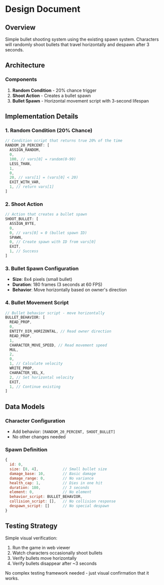 # Design Document

## Overview

Simple bullet shooting system using the existing spawn system. Characters will randomly shoot bullets that travel horizontally and despawn after 3 seconds.

## Architecture

### Components

1. **Random Condition** - 20% chance trigger
2. **Shoot Action** - Creates a bullet spawn
3. **Bullet Spawn** - Horizontal movement script with 3-second lifespan

## Implementation Details

### 1. Random Condition (20% Chance)

```javascript
// Condition script that returns true 20% of the time
RANDOM_20_PERCENT: [
  ASSIGN_RANDOM,
  0,
  100, // vars[0] = random(0-99)
  LESS_THAN,
  1,
  0,
  20, // vars[1] = (vars[0] < 20)
  EXIT_WITH_VAR,
  1, // return vars[1]
]
```

### 2. Shoot Action

```javascript
// Action that creates a bullet spawn
SHOOT_BULLET: [
  ASSIGN_BYTE,
  0,
  0, // vars[0] = 0 (bullet spawn ID)
  SPAWN,
  0, // Create spawn with ID from vars[0]
  EXIT,
  1, // Success
]
```

### 3. Bullet Spawn Configuration

- **Size**: 8x4 pixels (small bullet)
- **Duration**: 180 frames (3 seconds at 60 FPS)
- **Behavior**: Move horizontally based on owner's direction

### 4. Bullet Movement Script

```javascript
// Bullet behavior script - move horizontally
BULLET_BEHAVIOR: [
  READ_PROP,
  0,
  ENTITY_DIR_HORIZONTAL, // Read owner direction
  READ_PROP,
  1,
  CHARACTER_MOVE_SPEED, // Read movement speed
  MUL,
  2,
  0,
  1, // Calculate velocity
  WRITE_PROP,
  CHARACTER_VEL_X,
  2, // Set horizontal velocity
  EXIT,
  1, // Continue existing
]
```

## Data Models

### Character Configuration

- Add behavior: `[RANDOM_20_PERCENT, SHOOT_BULLET]`
- No other changes needed

### Spawn Definition

```javascript
{
  id: 0,
  size: [8, 4],           // Small bullet size
  damage_base: 10,        // Basic damage
  damage_range: 0,        // No variance
  health_cap: 1,          // Dies in one hit
  duration: 180,          // 3 seconds
  element: 0,             // No element
  behavior_script: BULLET_BEHAVIOR,
  collision_script: [],   // No collision response
  despawn_script: []      // No special despawn
}
```

## Testing Strategy

Simple visual verification:

1. Run the game in web viewer
2. Watch characters occasionally shoot bullets
3. Verify bullets move horizontally
4. Verify bullets disappear after ~3 seconds

No complex testing framework needed - just visual confirmation that it works.
